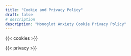 ```yaml
---
title: "Cookie and Privacy Policy"
draft: false
# description
description: "Monoglot Anxiety Cookie Privacy Policy"
---
```


{{< cookies >}}

{{< privacy >}}